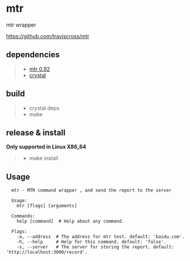 # mtr

mtr wrapper 

https://github.com/traviscross/mtr

## dependencies

> * [mtr 0.92 ](https://github.com/traviscross/mtr)
> * [crystal](https://crystal-lang.org/) 

## build

> * crystal deps
> * make

## release & install

**Only supported in Linux X86_64**

> * make install

## Usage

```
  mtr - MTR command wrapper , and send the report to the server

  Usage:
    mtr [flags] [arguments]

  Commands:
    help [command]  # Help about any command.

  Flags:
    -a, --address  # The address for mtr test. default: 'baidu.com'.
    -h, --help     # Help for this command. default: 'false'.
    -s, --server   # The server for storing the report. default: 'http://localhost:3000/record'.
```


